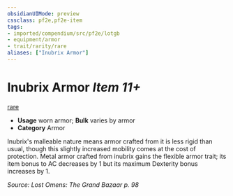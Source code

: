 ```yaml
---
obsidianUIMode: preview
cssclass: pf2e,pf2e-item
tags:
- imported/compendium/src/pf2e/lotgb
- equipment/armor
- trait/rarity/rare
aliases: ["Inubrix Armor"]
---
```

# Inubrix Armor *Item 11+*  
[rare](rare.md)  

- **Usage** worn armor; **Bulk** varies by armor
- **Category** Armor

Inubrix's malleable nature means armor crafted from it is less rigid than usual, though this slightly increased mobility comes at the cost of protection. Metal armor crafted from inubrix gains the flexible armor trait; its item bonus to AC decreases by 1 but its maximum Dexterity bonus increases by 1.

*Source: Lost Omens: The Grand Bazaar p. 98*